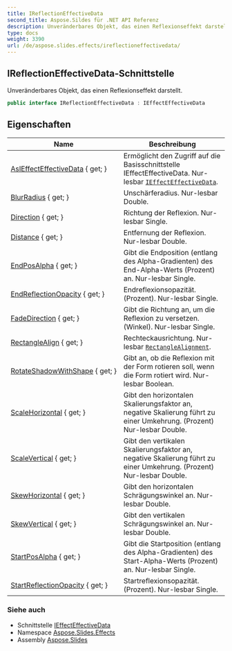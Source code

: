 ```yaml
---
title: IReflectionEffectiveData
second_title: Aspose.Sildes für .NET API Referenz
description: Unveränderbares Objekt, das einen Reflexionseffekt darstellt.
type: docs
weight: 3390
url: /de/aspose.slides.effects/ireflectioneffectivedata/
---
```


## IReflectionEffectiveData-Schnittstelle

Unveränderbares Objekt, das einen Reflexionseffekt darstellt.

```csharp
public interface IReflectionEffectiveData : IEffectEffectiveData
```

## Eigenschaften

| Name | Beschreibung |
| --- | --- |
| [AsIEffectEffectiveData](../../aspose.slides.effects/ireflectioneffectivedata/asieffecteffectivedata) { get; } | Ermöglicht den Zugriff auf die Basisschnittstelle IEffectEffectiveData. Nur-lesbar [`IEffectEffectiveData`](../ieffecteffectivedata). |
| [BlurRadius](../../aspose.slides.effects/ireflectioneffectivedata/blurradius) { get; } | Unschärferadius. Nur-lesbar Double. |
| [Direction](../../aspose.slides.effects/ireflectioneffectivedata/direction) { get; } | Richtung der Reflexion. Nur-lesbar Single. |
| [Distance](../../aspose.slides.effects/ireflectioneffectivedata/distance) { get; } | Entfernung der Reflexion. Nur-lesbar Double. |
| [EndPosAlpha](../../aspose.slides.effects/ireflectioneffectivedata/endposalpha) { get; } | Gibt die Endposition (entlang des Alpha-Gradienten) des End-Alpha-Werts (Prozent) an. Nur-lesbar Single. |
| [EndReflectionOpacity](../../aspose.slides.effects/ireflectioneffectivedata/endreflectionopacity) { get; } | Endreflexionsopazität. (Prozent). Nur-lesbar Single. |
| [FadeDirection](../../aspose.slides.effects/ireflectioneffectivedata/fadedirection) { get; } | Gibt die Richtung an, um die Reflexion zu versetzen. (Winkel). Nur-lesbar Single. |
| [RectangleAlign](../../aspose.slides.effects/ireflectioneffectivedata/rectanglealign) { get; } | Rechteckausrichtung. Nur-lesbar [`RectangleAlignment`](../../aspose.slides/rectanglealignment). |
| [RotateShadowWithShape](../../aspose.slides.effects/ireflectioneffectivedata/rotateshadowwithshape) { get; } | Gibt an, ob die Reflexion mit der Form rotieren soll, wenn die Form rotiert wird. Nur-lesbar Boolean. |
| [ScaleHorizontal](../../aspose.slides.effects/ireflectioneffectivedata/scalehorizontal) { get; } | Gibt den horizontalen Skalierungsfaktor an, negative Skalierung führt zu einer Umkehrung. (Prozent) Nur-lesbar Double. |
| [ScaleVertical](../../aspose.slides.effects/ireflectioneffectivedata/scalevertical) { get; } | Gibt den vertikalen Skalierungsfaktor an, negative Skalierung führt zu einer Umkehrung. (Prozent) Nur-lesbar Double. |
| [SkewHorizontal](../../aspose.slides.effects/ireflectioneffectivedata/skewhorizontal) { get; } | Gibt den horizontalen Schrägungswinkel an. Nur-lesbar Double. |
| [SkewVertical](../../aspose.slides.effects/ireflectioneffectivedata/skewvertical) { get; } | Gibt den vertikalen Schrägungswinkel an. Nur-lesbar Double. |
| [StartPosAlpha](../../aspose.slides.effects/ireflectioneffectivedata/startposalpha) { get; } | Gibt die Startposition (entlang des Alpha-Gradienten) des Start-Alpha-Werts (Prozent) an. Nur-lesbar Single. |
| [StartReflectionOpacity](../../aspose.slides.effects/ireflectioneffectivedata/startreflectionopacity) { get; } | Startreflexionsopazität. (Prozent). Nur-lesbar Single. |

### Siehe auch

* Schnittstelle [IEffectEffectiveData](../ieffecteffectivedata)
* Namespace [Aspose.Slides.Effects](../../aspose.slides.effects)
* Assembly [Aspose.Slides](../../)

<!-- DO NOT EDIT: generiert von xmldocmd für Aspose.Slides.dll -->